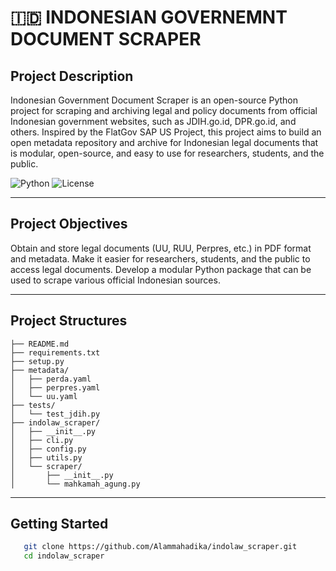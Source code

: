 # 🇮🇩 INDONESIAN GOVERNEMNT DOCUMENT SCRAPER

## Project Description
Indonesian Government Document Scraper is an open-source Python project for scraping and archiving legal and policy documents from official Indonesian government websites, such as JDIH.go.id, DPR.go.id, and others. 
Inspired by the FlatGov SAP US Project, this project aims to build an open metadata repository and archive for Indonesian legal documents that is modular, open-source, and easy to use for researchers, students, and the public.

![Python](https://img.shields.io/badge/Python-3.9+-blue)
![License](https://img.shields.io/badge/License-MIT-green)

---


## Project Objectives
Obtain and store legal documents (UU, RUU, Perpres, etc.) in PDF format and metadata.
Make it easier for researchers, students, and the public to access legal documents.
Develop a modular Python package that can be used to scrape various official Indonesian sources.

---

## Project Structures

```
├── README.md
├── requirements.txt
├── setup.py
├── metadata/
│   ├── perda.yaml
│   ├── perpres.yaml
│   └── uu.yaml
├── tests/
│   └── test_jdih.py
├── indolaw_scraper/
│   ├── __init__.py
│   ├── cli.py
│   ├── config.py
│   ├── utils.py
│   └── scraper/
│       ├── __init__.py
│       └── mahkamah_agung.py

```
---
## Getting Started

```bash
   git clone https://github.com/Alammahadika/indolaw_scraper.git
   cd indolaw_scraper
```
